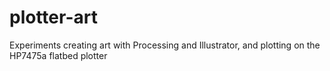 # plotter-art
Experiments creating art with Processing and Illustrator, and plotting on the HP7475a flatbed plotter
